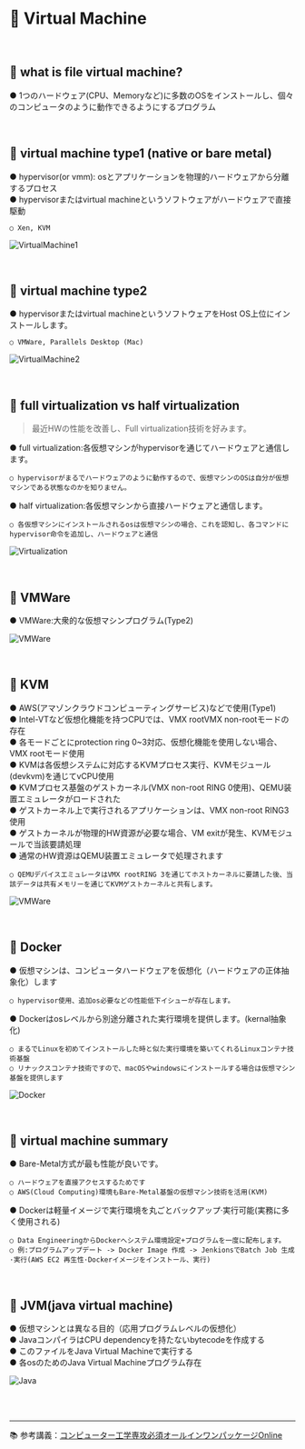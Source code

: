 # 🔑 Virtual Machine

<br>

## 📌 what is file virtual machine?

● 1つのハードウェア(CPU、Memoryなど)に多数のOSをインストールし、個々のコンピュータのように動作できるようにするプログラム<br>

<br>

## 📌 virtual machine type1 (native or bare metal)

● hypervisor(or vmm): osとアプリケーションを物理的ハードウェアから分離するプロセス<br>
● hypervisorまたはvirtual machineというソフトウェアがハードウェアで直接駆動<br>
```
○ Xen, KVM
```

![VirtualMachine1](./image/virtual_machine_1.png)<br>

<br>

## 📌 virtual machine type2

● hypervisorまたはvirtual machineというソフトウェアをHost OS上位にインストールします。
```
○ VMWare, Parallels Desktop (Mac)
```

![VirtualMachine2](./image/virtual_machine_2.png)<br>

<br>

## 📌 full virtualization vs half virtualization

> 最近HWの性能を改善し、Full virtualization技術を好みます。

● full virtualization:各仮想マシンがhypervisorを通じてハードウェアと通信します。
```
○ hypervisorがまるでハードウェアのように動作するので、仮想マシンのOSは自分が仮想マシンである状態なのかを知りません。
```
● half virtualization:各仮想マシンから直接ハードウェアと通信します。
```
○ 各仮想マシンにインストールされるosは仮想マシンの場合、これを認知し、各コマンドにhypervisor命令を追加し、ハードウェアと通信
```

![Virtualization](./image/virtualization.png)<br>

<br>

## 📌 VMWare

● VMWare:大衆的な仮想マシンプログラム(Type2)<br>

![VMWare](./image/virtual_machine_2.png)<br>

<br>

## 📌 KVM

● AWS(アマゾンクラウドコンピューティングサービス)などで使用(Type1)<br>
● Intel-VTなど仮想化機能を持つCPUでは、VMX rootVMX non-rootモードの存在<br>
● 各モードごとにprotection ring 0~3対応、仮想化機能を使用しない場合、VMX rootモード使用<br>
● KVMは各仮想システムに対応するKVMプロセス実行、KVMモジュール(devkvm)を通じてvCPU使用<br>
● KVMプロセス基盤のゲストカーネル(VMX non-root RING 0使用)、QEMU装置エミュレータがロードされた<br>
● ゲストカーネル上で実行されるアプリケーションは、VMX non-root RING3使用<br>
● ゲストカーネルが物理的HW資源が必要な場合、VM exitが発生、KVMモジュールで当該要請処理<br>
● 通常のHW資源はQEMU装置エミュレータで処理されます
```
○ QEMUデバイスエミュレータはVMX rootRING 3を通じてホストカーネルに要請した後、当該データは共有メモリーを通じてKVMゲストカーネルと共有します。
```

![VMWare](./image/virtual_machine_2.png)<br>

<br>

## 📌 Docker

● 仮想マシンは、コンピュータハードウェアを仮想化（ハードウェアの正体抽象化）します
```
○ hypervisor使用、追加os必要などの性能低下イシューが存在します。
```
● Dockerはosレベルから別途分離された実行環境を提供します。(kernal抽象化)
```
○ まるでLinuxを初めてインストールした時と似た実行環境を築いてくれるLinuxコンテナ技術基盤
○ リナックスコンテナ技術ですので、macOSやwindowsにインストールする場合は仮想マシン基盤を提供します
```

![Docker](./image/docker.png)<br>

<br>

## 📌 virtual machine summary

● Bare-Metal方式が最も性能が良いです。
```
○ ハードウェアを直接アクセスするためです
○ AWS(Cloud Computing)環境もBare-Metal基盤の仮想マシン技術を活用(KVM)
```
● Dockerは軽量イメージで実行環境を丸ごとバックアップ·実行可能(実務に多く使用される)
```
○ Data EngineeringからDockerへシステム環境設定+プログラムを一度に配布します。
○ 例:プログラムアップデート -> Docker Image 作成 -> JenkionsでBatch Job 生成·実行(AWS EC2 再生性·Dockerイメージをインストール、実行)
```

<br>

## 📌 JVM(java virtual machine)

● 仮想マシンとは異なる目的（応用プログラムレベルの仮想化）<br>
● JavaコンパイラはCPU dependencyを持たないbytecodeを作成する<br>
● このファイルをJava Virtual Machineで実行する<br>
● 各osのためのJava Virtual Machineプログラム存在<br>

![Java](./image/java.png)<br>

<br>
<br>

---

📚 参考講義：[コンピューター工学専攻必須オールインワンパッケージOnline](https://fastcampus.co.kr/dev_online_cs)